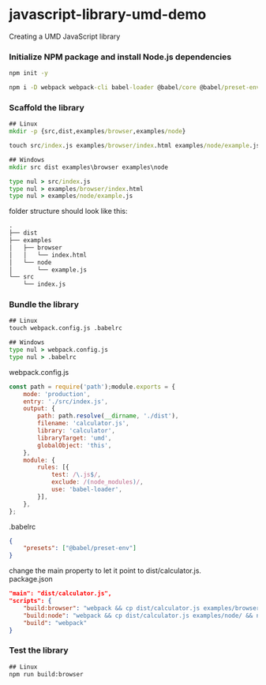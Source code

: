 # javascript-library-umd-demo
Creating a UMD JavaScript library


### Initialize NPM package and install Node.js dependencies
```bat
npm init -y

npm i -D webpack webpack-cli babel-loader @babel/core @babel/preset-env
```

### Scaffold the library
```bat
## Linux
mkdir -p {src,dist,examples/browser,examples/node}

touch src/index.js examples/browser/index.html examples/node/example.js

## Windows
mkdir src dist examples\browser examples\node

type nul > src/index.js
type nul > examples/browser/index.html
type nul > examples/node/example.js
```

folder structure should look like this:
```bat
.
├── dist
├── examples
│   ├── browser
│   │   └── index.html
│   └── node
│       └── example.js
└── src
    └── index.js
```

### Bundle the library
```bat
## Linux
touch webpack.config.js .babelrc

## Windows
type nul > webpack.config.js
type nul > .babelrc
```

webpack.config.js
```javascript
const path = require('path');module.exports = {
	mode: 'production',
	entry: './src/index.js',
	output: {
		path: path.resolve(__dirname, './dist'),
		filename: 'calculator.js',
		library: 'calculator',
		libraryTarget: 'umd',
		globalObject: 'this',
	},
	module: {
		rules: [{
			test: /\.js$/,
			exclude: /(node_modules)/,
			use: 'babel-loader',
		}],
	},
};
```

.babelrc
```json
{
	"presets": ["@babel/preset-env"]
}
```

change the main property to let it point to dist/calculator.js.  
package.json
```json
"main": "dist/calculator.js",
"scripts": {
	"build:browser": "webpack && cp dist/calculator.js examples/browser",
	"build:node": "webpack && cp dist/calculator.js examples/node/ && node examples/node/example.js",
	"build": "webpack"
}
```

### Test the library
```bat
## Linux
npm run build:browser
```